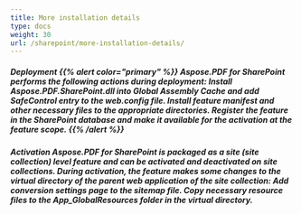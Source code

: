```yaml
---
title: More installation details
type: docs
weight: 30
url: /sharepoint/more-installation-details/
---
```


##### **Deployment {{% alert color="primary" %}} Aspose.PDF for SharePoint performs the following actions during deployment: Install Aspose.PDF.SharePoint.dll into Global Assembly Cache and add SafeControl entry to the web.config file. Install feature manifest and other necessary files to the appropriate directories. Register the feature in the SharePoint database and make it available for the activation at the feature scope. {{% /alert %}}**
##### **Activation Aspose.PDF for SharePoint is packaged as a site (site collection) level feature and can be activated and deactivated on site collections. During activation, the feature makes some changes to the virtual directory of the parent web application of the site collection: Add conversion settings page to the sitemap file. Copy necessary resource files to the App_GlobalResources folder in the virtual directory.**
